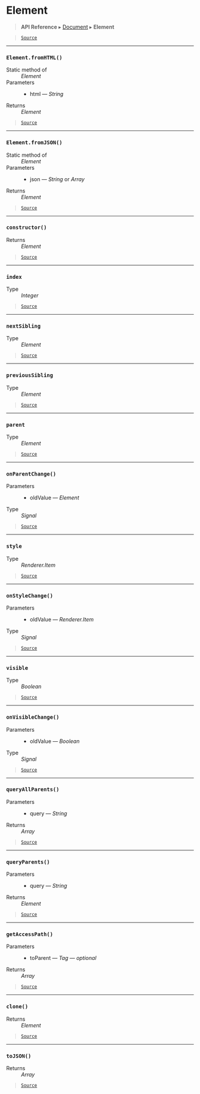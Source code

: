 # Element

> **API Reference** ▸ [Document](/api/document.md) ▸ **Element**

<!-- toc -->

> [`Source`](https://github.com/Neft-io/neft/blob/f9c128ccb37aa79380c961e878cd76ec9e79c99e/src/document/element/element.litcoffee)


* * * 

### `Element.fromHTML()`

<dl><dt>Static method of</dt><dd><i>Element</i></dd><dt>Parameters</dt><dd><ul><li>html — <i>String</i></li></ul></dd><dt>Returns</dt><dd><i>Element</i></dd></dl>


> [`Source`](https://github.com/Neft-io/neft/blob/f9c128ccb37aa79380c961e878cd76ec9e79c99e/src/document/element/element.litcoffee#element-elementfromhtmlstring-html)


* * * 

### `Element.fromJSON()`

<dl><dt>Static method of</dt><dd><i>Element</i></dd><dt>Parameters</dt><dd><ul><li>json — <i>String</i> or <i>Array</i></li></ul></dd><dt>Returns</dt><dd><i>Element</i></dd></dl>


> [`Source`](https://github.com/Neft-io/neft/blob/f9c128ccb37aa79380c961e878cd76ec9e79c99e/src/document/element/element.litcoffee#element-elementfromjsonarraystring-json)


* * * 

### `constructor()`

<dl><dt>Returns</dt><dd><i>Element</i></dd></dl>


> [`Source`](https://github.com/Neft-io/neft/blob/f9c128ccb37aa79380c961e878cd76ec9e79c99e/src/document/element/element.litcoffee#element-elementconstructor)


* * * 

### `index`

<dl><dt>Type</dt><dd><i>Integer</i></dd></dl>


> [`Source`](https://github.com/Neft-io/neft/blob/f9c128ccb37aa79380c961e878cd76ec9e79c99e/src/document/element/element.litcoffee#integer-elementindex)


* * * 

### `nextSibling`

<dl><dt>Type</dt><dd><i>Element</i></dd></dl>


> [`Source`](https://github.com/Neft-io/neft/blob/f9c128ccb37aa79380c961e878cd76ec9e79c99e/src/document/element/element.litcoffee#element-elementnextsibling)


* * * 

### `previousSibling`

<dl><dt>Type</dt><dd><i>Element</i></dd></dl>


> [`Source`](https://github.com/Neft-io/neft/blob/f9c128ccb37aa79380c961e878cd76ec9e79c99e/src/document/element/element.litcoffee#element-elementprevioussibling)


* * * 

### `parent`

<dl><dt>Type</dt><dd><i>Element</i></dd></dl>


> [`Source`](https://github.com/Neft-io/neft/blob/f9c128ccb37aa79380c961e878cd76ec9e79c99e/src/document/element/element.litcoffee#element-elementparent)


* * * 

### `onParentChange()`

<dl><dt>Parameters</dt><dd><ul><li>oldValue — <i>Element</i></li></ul></dd><dt>Type</dt><dd><i>Signal</i></dd></dl>


> [`Source`](https://github.com/Neft-io/neft/blob/f9c128ccb37aa79380c961e878cd76ec9e79c99e/src/document/element/element.litcoffee#signal-elementonparentchangeelement-oldvalue)


* * * 

### `style`

<dl><dt>Type</dt><dd><i>Renderer.Item</i></dd></dl>


> [`Source`](https://github.com/Neft-io/neft/blob/f9c128ccb37aa79380c961e878cd76ec9e79c99e/src/document/element/element.litcoffee#rendereritem-elementstyle)


* * * 

### `onStyleChange()`

<dl><dt>Parameters</dt><dd><ul><li>oldValue — <i>Renderer.Item</i></li></ul></dd><dt>Type</dt><dd><i>Signal</i></dd></dl>


> [`Source`](https://github.com/Neft-io/neft/blob/f9c128ccb37aa79380c961e878cd76ec9e79c99e/src/document/element/element.litcoffee#signal-elementonstylechangerendereritem-oldvalue)


* * * 

### `visible`

<dl><dt>Type</dt><dd><i>Boolean</i></dd></dl>


> [`Source`](https://github.com/Neft-io/neft/blob/f9c128ccb37aa79380c961e878cd76ec9e79c99e/src/document/element/element.litcoffee#boolean-elementvisible)


* * * 

### `onVisibleChange()`

<dl><dt>Parameters</dt><dd><ul><li>oldValue — <i>Boolean</i></li></ul></dd><dt>Type</dt><dd><i>Signal</i></dd></dl>


> [`Source`](https://github.com/Neft-io/neft/blob/f9c128ccb37aa79380c961e878cd76ec9e79c99e/src/document/element/element.litcoffee#signal-elementonvisiblechangeboolean-oldvalue)


* * * 

### `queryAllParents()`

<dl><dt>Parameters</dt><dd><ul><li>query — <i>String</i></li></ul></dd><dt>Returns</dt><dd><i>Array</i></dd></dl>


> [`Source`](https://github.com/Neft-io/neft/blob/f9c128ccb37aa79380c961e878cd76ec9e79c99e/src/document/element/element.litcoffee#array-elementqueryallparentsstring-query)


* * * 

### `queryParents()`

<dl><dt>Parameters</dt><dd><ul><li>query — <i>String</i></li></ul></dd><dt>Returns</dt><dd><i>Element</i></dd></dl>


> [`Source`](https://github.com/Neft-io/neft/blob/f9c128ccb37aa79380c961e878cd76ec9e79c99e/src/document/element/element.litcoffee#element-elementqueryparentsstring-query)


* * * 

### `getAccessPath()`

<dl><dt>Parameters</dt><dd><ul><li>toParent — <i>Tag</i> — <i>optional</i></li></ul></dd><dt>Returns</dt><dd><i>Array</i></dd></dl>


> [`Source`](https://github.com/Neft-io/neft/blob/f9c128ccb37aa79380c961e878cd76ec9e79c99e/src/document/element/element.litcoffee#array-elementgetaccesspathtag-toparent)


* * * 

### `clone()`

<dl><dt>Returns</dt><dd><i>Element</i></dd></dl>


> [`Source`](https://github.com/Neft-io/neft/blob/f9c128ccb37aa79380c961e878cd76ec9e79c99e/src/document/element/element.litcoffee#element-elementclone)


* * * 

### `toJSON()`

<dl><dt>Returns</dt><dd><i>Array</i></dd></dl>


> [`Source`](https://github.com/Neft-io/neft/blob/f9c128ccb37aa79380c961e878cd76ec9e79c99e/src/document/element/element.litcoffee#array-elementtojson)

